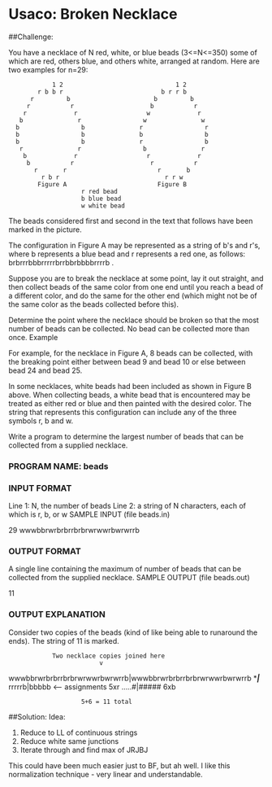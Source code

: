 # Usaco: Broken Necklace

##Challenge:



You have a necklace of N red, white, or blue beads (3<=N<=350) some of which are red, others blue, and others white, arranged at random. Here are two examples for n=29:

                1 2                               1 2
            r b b r                           b r r b
          r         b                       b         b
         r           r                     b           r
        r             r                   w             r
       b               r                 w               w
      b                 b               r                 r
      b                 b               b                 b
      b                 b               r                 b
       r               r                 b               r
        b             r                   r             r
         b           r                     r           r
           r       r                         r       b
             r b r                             r r w
            Figure A                         Figure B
                        r red bead
                        b blue bead
                        w white bead

The beads considered first and second in the text that follows have been marked in the picture.

The configuration in Figure A may be represented as a string of b's and r's, where b represents a blue bead and r represents a red one, as follows: brbrrrbbbrrrrrbrrbbrbbbbrrrrb .

Suppose you are to break the necklace at some point, lay it out straight, and then collect beads of the same color from one end until you reach a bead of a different color, and do the same for the other end (which might not be of the same color as the beads collected before this).

Determine the point where the necklace should be broken so that the most number of beads can be collected. No bead can be collected more than once.
Example

For example, for the necklace in Figure A, 8 beads can be collected, with the breaking point either between bead 9 and bead 10 or else between bead 24 and bead 25.

In some necklaces, white beads had been included as shown in Figure B above. When collecting beads, a white bead that is encountered may be treated as either red or blue and then painted with the desired color. The string that represents this configuration can include any of the three symbols r, b and w.

Write a program to determine the largest number of beads that can be collected from a supplied necklace.
### PROGRAM NAME: beads
### INPUT FORMAT
Line 1: 	N, the number of beads
Line 2: 	a string of N characters, each of which is r, b, or w
SAMPLE INPUT (file beads.in)

29
wwwbbrwrbrbrrbrbrwrwwrbwrwrrb

### OUTPUT FORMAT
A single line containing the maximum of number of beads that can be collected from the supplied necklace.
SAMPLE OUTPUT (file beads.out)

11

### OUTPUT EXPLANATION
Consider two copies of the beads (kind of like being able to runaround the ends). The string of 11 is marked.

                Two necklace copies joined here
                             v
wwwbbrwrbrbrrbrbrwrwwrbwrwrrb|wwwbbrwrbrbrrbrbrwrwwrbwrwrrb
                       ******|*****
                       rrrrrb|bbbbb  <-- assignments
                   5xr .....#|#####  6xb

                        5+6 = 11 total

##Solution:
Idea:
1. Reduce to LL of continuous strings
2. Reduce white same junctions
3. Iterate through and find max of JRJBJ 

This could have been much easier just to BF, but ah well. I like this normalization technique - very linear and understandable. 
